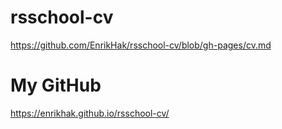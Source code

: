 # rsschool-cv
https://github.com/EnrikHak/rsschool-cv/blob/gh-pages/cv.md

# My GitHub
https://enrikhak.github.io/rsschool-cv/

